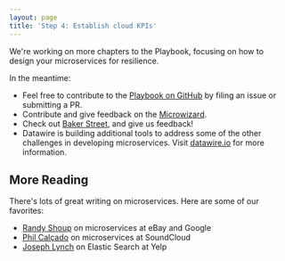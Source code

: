 ```yaml
---
layout: page
title: 'Step 4: Establish cloud KPIs'
---
```


We're working on more chapters to the Playbook, focusing on how to design your microservices for resilience.

In the meantime:

* Feel free to contribute to the <a href="https://github.com/datawire/playbook">Playbook on GitHub</a> by filing an issue or submitting a PR.
* Contribute and give feedback on the <a href="https://github.com/datawire/microwizard">Microwizard</a>.
* Check out <a href="http://bakerstreet.io">Baker Street</a>, and give us feedback!
* Datawire is building additional tools to address some of the other challenges in developing microservices. Visit <a href="http://www.datawire.io">datawire.io</a> for more information.

## More Reading

There's lots of great writing on microservices. Here are some of our favorites:

* <a href="http://highscalability.com/blog/2015/12/1/deep-lessons-from-google-and-ebay-on-building-ecosystems-of.html">Randy Shoup</a> on microservices at eBay and Google
* <a href="http://philcalcado.com/2015/09/08/how_we_ended_up_with_microservices.html">Phil Calçado</a> on microservices at SoundCloud
* <a href="http://engineeringblog.yelp.com/2014/11/scaling-elasticsearch-to-hundreds-of-developers.html">Joseph Lynch</a> on Elastic Search at Yelp